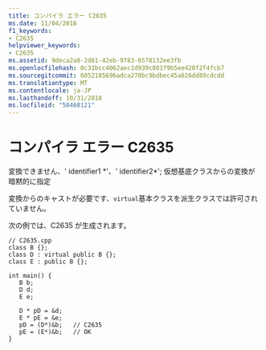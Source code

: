 ```yaml
---
title: コンパイラ エラー C2635
ms.date: 11/04/2016
f1_keywords:
- C2635
helpviewer_keywords:
- C2635
ms.assetid: 9deca2a8-2d61-42eb-9783-6578132ee3fb
ms.openlocfilehash: 0c31bcc4062aec1d939c801f9b5ee420f2f4fcb7
ms.sourcegitcommit: 6052185696adca270bc9bdbec45a626dd89cdcdd
ms.translationtype: MT
ms.contentlocale: ja-JP
ms.lasthandoff: 10/31/2018
ms.locfileid: "50468121"
---
```

# <a name="compiler-error-c2635"></a>コンパイラ エラー C2635

変換できません、' identifier1 *'、' identifier2\*'; 仮想基底クラスからの変換が暗黙的に指定

変換からのキャストが必要です、`virtual`基本クラスを派生クラスでは許可されていません。

次の例では、C2635 が生成されます。

```
// C2635.cpp
class B {};
class D : virtual public B {};
class E : public B {};

int main() {
   B b;
   D d;
   E e;

   D * pD = &d;
   E * pE = &e;
   pD = (D*)&b;   // C2635
   pE = (E*)&b;   // OK
}
```